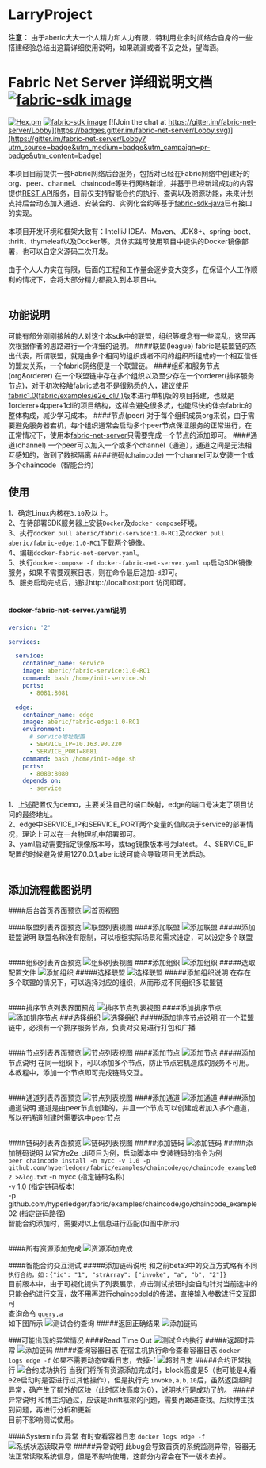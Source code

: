 # LarryProject
**注意：** 由于aberic大大一个人精力和人力有限，特利用业余时间结合自身的一些搭建经验总结出这篇详细使用说明，如果疏漏或者不妥之处，望海涵。
<br>
# Fabric Net Server 详细说明文档 [![fabric-sdk image](https://img.shields.io/badge/made%20by-aberic-orange.svg)](http://www.cnblogs.com/aberic/)
[![Hex.pm](https://img.shields.io/hexpm/l/plug.svg)](https://github.com/aberic/fabric-sdk-container/blob/master/LICENSE)
[![fabric-sdk image](https://img.shields.io/docker/build/jrottenberg/ffmpeg.svg)](https://hub.docker.com/r/aberic/)
[![Join the chat at https://gitter.im/fabric-net-server/Lobby](https://badges.gitter.im/fabric-net-server/Lobby.svg)](https://gitter.im/fabric-net-server/Lobby?utm_source=badge&utm_medium=badge&utm_campaign=pr-badge&utm_content=badge)
<br><br>
本项目目前提供一套Fabric网络后台服务，包括对已经在Fabric网络中创建好的org、peer、channel、chaincode等进行网络新增，并基于已经新增成功的内容提供[REST API](https://github.com/aberic/fabric-net-server/blob/master/API_DEMO.md)服务，目前仅支持智能合约的执行、查询以及溯源功能，未来计划支持后台动态加入通道、安装合约、实例化合约等基于[fabric-sdk-java](https://github.com/hyperledger/fabric-sdk-java)已有接口的实现。
<br><br>
本项目开发环境和框架大致有：IntelliJ IDEA、Maven、JDK8+、spring-boot、thrift、thymeleaf以及Docker等。具体实践可使用项目中提供的Docker镜像部署，也可以自定义源码二次开发。
<br><br>
由于个人人力实在有限，后面的工程和工作量会逐步变大变多，在保证个人工作顺利的情况下，会将大部分精力都投入到本项目中。
<br><br>
## 功能说明
可能有部分刚刚接触的人对这个本sdk中的联盟，组织等概念有一些混乱，这里再次根据作者的思路进行一个详细的说明。
####联盟(league)
fabric是联盟链的杰出代表，所谓联盟，就是由多个相同的组织或者不同的组织所组成的一个相互信任的盟友关系，一个fabric网络便是一个联盟链。
####组织和服务节点(org&orderer)
在一个联盟链中存在多个组织以及至少存在一个orderer(排序服务节点)，对于初次接触fabric或者不是很熟悉的人，建议使用[fabric1.0(fabric/examples/e2e_cli/
)](https://github.com/hyperledger/fabric/tree/release-1.0)版本进行单机版的项目搭建，也就是1orderer+4pper+1cli的项目结构，这样会避免很多坑，也能尽快的体会fabric的整体构成，减少学习成本。
####节点(peer)
对于每个组织成员org来说，由于需要避免服务器宕机，每个组织通常会启动多个peer节点保证服务的正常进行，在正常情况下，使用本[fabric-net-server](https://github.com/aberic/fabric-net-server/tree/1.0-RC1)只需要完成一个节点的添加即可。
####通道(channel)
一个peer可以加入一个或多个channel（通道），通道之间是无法相互感知的，做到了数据隔离
####链码(chaincode)
一个channel可以安装一个或多个chaincode（智能合约）

## 使用
1、确定Linux内核在`3.10`及以上。
<br>
2、在待部署SDK服务器上安装`Docker`及`docker compose`环境。
<br>
3、执行`docker pull aberic/fabric-service:1.0-RC1`及`docker pull aberic/fabric-edge:1.0-RC1`下载两个镜像。
<br>
4、编辑`docker-fabric-net-server.yaml`。
<br>
5、执行`docker-compose -f docker-fabric-net-server.yaml up`启动SDK镜像服务，如果不需要观察日志，则在命令最后追加`-d`即可。
<br>
6、服务启动完成后，通过http://localhost:port 访问即可。
<br><br>
#### docker-fabric-net-server.yaml说明
```yaml
version: '2'

services:

  service:
    container_name: service
    image: aberic/fabric-service:1.0-RC1
    command: bash /home/init-service.sh
    ports:
      - 8081:8081

  edge:
    container_name: edge
    image: aberic/fabric-edge:1.0-RC1
    environment:
      # service地址配置
      - SERVICE_IP=10.163.90.220
      - SERVICE_PORT=8081
    command: bash /home/init-edge.sh
    ports:
      - 8080:8080
    depends_on:
      - service
```
1、上述配置仅为demo，主要关注自己的端口映射，edge的端口号决定了项目访问的最终地址。
<br>
2、edge中SERVICE_IP和SERVICE_PORT两个变量的值取决于service的部署情况，理论上可以在一台物理机中部署即可。
<br>
3、yaml启动需要指定镜像版本号，或tag镜像版本号为latest。
4、SERVICE_IP 配置的时候避免使用127.0.0.1,aberic说可能会导致项目无法启动。
<br><br>

## 添加流程截图说明
####后台首页界面预览
![首页视图](https://raw.githubusercontent.com/Larryleo5/LarryProject/a82205392eedcd0800cbce5072693b42927b481d/%E9%A6%96%E9%A1%B5%E9%A2%84%E8%A7%88.png "Fabric 网络")

####联盟列表界面预览
![联盟列表视图](https://raw.githubusercontent.com/Larryleo5/LarryProject/a82205392eedcd0800cbce5072693b42927b481d/%E8%81%94%E7%9B%9F%E5%88%97%E8%A1%A82.png "Fabric 联盟列表")
####添加联盟
![添加联盟](https://raw.githubusercontent.com/Larryleo5/LarryProject/a82205392eedcd0800cbce5072693b42927b481d/%E6%B7%BB%E5%8A%A0%E8%81%94%E7%9B%9F.png "添加联盟")
#####添加联盟说明
联盟名称没有限制，可以根据实际场景和需求设定，可以设定多个联盟
<br><br>

####组织列表界面预览
![组织列表视图](https://raw.githubusercontent.com/Larryleo5/LarryProject/a82205392eedcd0800cbce5072693b42927b481d/%E8%81%94%E7%9B%9F%E5%88%97%E8%A1%A82.png "Fabric 联盟列表")
####添加组织
![添加组织](https://raw.githubusercontent.com/Larryleo5/LarryProject/a82205392eedcd0800cbce5072693b42927b481d/%E6%B7%BB%E5%8A%A0%E7%BB%84%E7%BB%87%E9%A2%84%E8%A7%88.png "添加联盟")
#####选取配置文件
![添加组织](https://raw.githubusercontent.com/Larryleo5/LarryProject/a82205392eedcd0800cbce5072693b42927b481d/%E6%B7%BB%E5%8A%A0%E7%BB%84%E7%BB%87%E9%A2%84%E8%A7%88.png "添加联盟")
#####选择联盟
![选择联盟](https://raw.githubusercontent.com/Larryleo5/LarryProject/a82205392eedcd0800cbce5072693b42927b481d/%E6%B7%BB%E5%8A%A0%E7%BB%84%E7%BB%87%E6%97%B6%E9%80%89%E6%8B%A9%E8%81%94%E7%9B%9F.png "添加联盟")
#####添加组织说明
在存在多个联盟的情况下，可以选择对应的组织，从而形成不同组织多联盟链
<br><br>

####排序节点列表界面预览
![排序节点列表视图](https://raw.githubusercontent.com/Larryleo5/LarryProject/a82205392eedcd0800cbce5072693b42927b481d/%E6%8E%92%E5%BA%8F%E6%9C%8D%E5%8A%A1%E5%88%97%E8%A1%A8.png "Fabric 联盟列表")
####添加排序节点
![添加排序节点](https://raw.githubusercontent.com/Larryleo5/LarryProject/a82205392eedcd0800cbce5072693b42927b481d/%E6%B7%BB%E5%8A%A0%E6%8E%92%E5%BA%8F%E9%A2%84%E8%A7%88.png "添加联盟")
###选择组织
![选择组织](https://raw.githubusercontent.com/Larryleo5/LarryProject/a82205392eedcd0800cbce5072693b42927b481d/%E6%B7%BB%E5%8A%A0%E6%8E%92%E5%BA%8F%E9%80%89%E6%8B%A9%E7%BB%84%E7%BB%87.png "添加联盟")
#####添加排序节点说明
在一个联盟链中，必须有一个排序服务节点，负责对交易进行打包和广播
<br><br>

####节点列表界面预览
![节点列表视图](https://raw.githubusercontent.com/Larryleo5/LarryProject/a82205392eedcd0800cbce5072693b42927b481d/%E8%8A%82%E7%82%B9%E5%88%97%E8%A1%A8.png "Fabric 联盟列表")
####添加节点
![添加节点](https://raw.githubusercontent.com/Larryleo5/LarryProject/a82205392eedcd0800cbce5072693b42927b481d/%E8%8A%82%E7%82%B9%E6%B7%BB%E5%8A%A0%E9%A2%84%E8%A7%88.png "添加联盟")
#####添加节点说明
在同一组织下，可以添加多个节点，防止节点宕机造成的服务不可用。本教程中，添加一个节点即可完成链码交互。
<br><br>

####通道列表界面预览
![节点列表视图](https://raw.githubusercontent.com/Larryleo5/LarryProject/a82205392eedcd0800cbce5072693b42927b481d/%E9%80%9A%E9%81%93%E5%88%97%E8%A1%A8.png "Fabric 联盟列表")
####添加通道
![添加通道](https://raw.githubusercontent.com/Larryleo5/LarryProject/a82205392eedcd0800cbce5072693b42927b481d/%E9%80%9A%E9%81%93%E6%B7%BB%E5%8A%A0%E9%A2%84%E8%A7%88.png "添加联盟")
#####添加通道说明
通道是由peer节点创建的，并且一个节点可以创建或者加入多个通道，所以在通道创建时需要选中peer节点
<br><br>

####链码列表界面预览
![链码列表视图](https://raw.githubusercontent.com/Larryleo5/LarryProject/a82205392eedcd0800cbce5072693b42927b481d/%E5%90%88%E7%BA%A6%E5%88%97%E8%A1%A8%E9%A2%84%E8%A7%88.png "Fabric 联盟列表")
#####添加链码
![添加链码](https://raw.githubusercontent.com/Larryleo5/LarryProject/a82205392eedcd0800cbce5072693b42927b481d/%E5%90%88%E7%BA%A6%E6%B7%BB%E5%8A%A0%E9%A2%84%E8%A7%88.png "添加联盟")
#####添加链码说明
以官方e2e_cli项目为例，启动脚本中 安装链码的指令为例
<br/>
`peer chaincode install -n mycc -v 1.0 -p github.com/hyperledger/fabric/examples/chaincode/go/chaincode_example02 >&log.txt`
-n mycc (指定链码名称)
<br/>
-v 1.0 (指定链码版本)
<br/>
-p github.com/hyperledger/fabric/examples/chaincode/go/chaincode_example02 (指定链码路径)
<br/>
智能合约添加时，需要对以上信息进行匹配(如图中所示)
<br><br>

####所有资源添加完成
![资源添加完成](https://raw.githubusercontent.com/Larryleo5/LarryProject/a82205392eedcd0800cbce5072693b42927b481d/%E6%B7%BB%E5%8A%A0%E5%AE%8C%E6%88%90%E9%A6%96%E9%A1%B5.png "添加联盟")


####智能合约交互测试
#####添加链码说明
和之前beta3中的交互方式略有不同<br/>
`执行合约，如：{"id": "1", "strArray": ["invoke", "a", "b", "2"]}`
<br/>
目前版本中，由于可视化提供了列表展示，点击测试按钮时会自动针对当前选中的只能合约进行交互，故不用再进行chaincodeId的传递，直接输入参数进行交互即可
<br/> 
查询命令  `query,a`
<br/> 
如下图所示
![测试合约查询](https://raw.githubusercontent.com/Larryleo5/LarryProject/a82205392eedcd0800cbce5072693b42927b481d/%E5%90%88%E7%BA%A6%E6%9F%A5%E8%AF%A2.png "Fabric 联盟列表")
#####返回正确结果
![添加链码](https://raw.githubusercontent.com/Larryleo5/LarryProject/a82205392eedcd0800cbce5072693b42927b481d/%E6%9F%A5%E8%AF%A2%E7%BB%93%E6%9E%9C.png "添加联盟")

###可能出现的异常情况
####Read Time Out
![测试合约执行](https://raw.githubusercontent.com/Larryleo5/LarryProject/a82205392eedcd0800cbce5072693b42927b481d/%E5%90%88%E7%BA%A6%E6%9F%A5%E8%AF%A2.png "Fabric 联盟列表")
#####返超时异常
![添加链码](https://raw.githubusercontent.com/Larryleo5/LarryProject/a82205392eedcd0800cbce5072693b42927b481d/%E8%B6%85%E6%97%B6%E5%BC%82%E5%B8%B8.png "添加联盟")
#####查询容器日志
在宿主机执行命令查看容器日志 `docker logs edge -f`
如果不需要动态查看日志，去掉-f
![超时日志](https://raw.githubusercontent.com/Larryleo5/LarryProject/a82205392eedcd0800cbce5072693b42927b481d/thrift%E8%B6%85%E6%97%B6%E6%97%A5%E5%BF%97.png "添加联盟")
#####合约正常执行
![合约成功执行](https://raw.githubusercontent.com/Larryleo5/LarryProject/a82205392eedcd0800cbce5072693b42927b481d/%E5%90%88%E7%BA%A6%E6%AD%A3%E5%B8%B8%E6%89%A7%E8%A1%8C.png "添加联盟")
当我们将所有资源添加完成时，block高度是5（也可能是4,看e2e启动时是否进行过其他操作），但是执行完
`invoke,a,b,10`后，虽然返回超时异常，确产生了额外的区块（此时区块高度为6），说明执行是成功了的。
#####异常说明
和博主沟通过，应该是thrift框架的问题，需要再跟进查找。后续博主找到问题，再进行分析和更新
<br/>
目前不影响测试使用。

####SystemInfo 异常
有时查看容器日志 `docker logs edge -f`
![系统状态读取异常](https://raw.githubusercontent.com/Larryleo5/LarryProject/a82205392eedcd0800cbce5072693b42927b481d/%E7%B3%BB%E7%BB%9F%E7%8A%B6%E6%80%81%E8%AF%BB%E5%8F%96%E5%BC%82%E5%B8%B8.png "Fabric 联盟列表")
#####异常说明
此bug会导致首页的系统监测异常，容器无法正常读取系统信息，但是不影响使用，这部分内容会在下一版本去掉。

